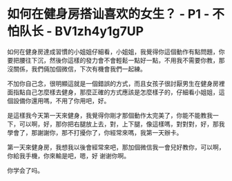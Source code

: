 # 如何在健身房搭讪喜欢的女生？ - P1 - 不怕队长 - BV1zh4y1g7UP

如何在健身房達成習慣的小姐姐仔細看，小姐姐，我覺得你這個動作有點問題，你要把腰往下沉，然後你這樣的發力會不會輕鬆一點好一點，不用我不需要你教，那沒關係，我們倆加個微信，下次有機會我們一起練。

不加你自己念，很明顯這就是一個錯誤的方式，而且女孩子很討厭男生在健身房裡面指點自己怎麼樣去健身，那麼正確的方式應該是怎麼樣子的，仔細看小姐姐，這個設備你還用嗎，不用了你用吧，好。

是這樣我今天第一天來健身，我覺得你剛才那個動作太完美了，你能不能教我一下，可以啊，好，那你把右腿放上去，對，上下腿，像這樣嗎，對對對，好，那我學會了，那謝謝你，那不打擾你了，你經常來嗎，我第一天辦卡。

第一天來健身房，我想我以後會經常來吧，那加個微信我一會兒好教你，可以啊，你給我手機，你來輸是吧，嗯，好 谢谢你啊。

你学会了吗。